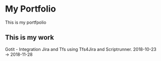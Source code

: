 # My Portfolio
This is my portfpolio

## This is my work
Gotit - Integration Jira and Tfs using Tfs4Jira and Scriptrunner. 2018-10-23 -> 2018-11-28  
